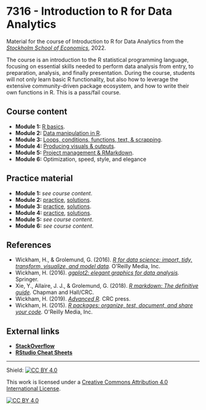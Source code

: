 # 7316 - Introduction to R for Data Analytics

Material for the course of Introduction to R for Data Analytics from the [_Stockholm School of Economics_](https://pcw.hhs.se/course/7316), 2022.

The course is an introduction to the R statistical programming language, focusing on essential skills needed to perform data analysis from entry, to preparation, analysis, and finally presentation. During the course, students will not only learn basic R functionality, but also how to leverage the extensive community-driven package ecosystem, and how to write their own functions in R. This is a pass/fail course.

## Course content

* **Module 1:** [R basics](docs/7316_module_1.pdf).
* **Module 2:** [Data manipulation in R](docs/7316_module_2.pdf).
* **Module 3:** [Loops, conditions, functions, text, & scrapping](docs/7316_module_3.pdf).
* **Module 4:** [Producing visuals & outputs](docs/7316_module_4.pdf).
* **Module 5:** [Project management & RMarkdown](docs/7316_module_5.pdf).
* **Module 6:** Optimization, speed, style, and elegance

## Practice material

* **Module 1:** _see course content_.
* **Module 2:** [practice](docs/7316_module_2_practice.pdf), [solutions](docs/7316_module_2_solutions.pdf).
* **Module 3:** [practice](docs/7316_module_3_practice.pdf), [solutions](docs/7316_module_3_solutions.pdf).
* **Module 4:** [practice](docs/7316_module_4_practice.pdf), [solutions](docs/7316_module_4_solutions.pdf).
* **Module 5:**  _see course content_.
* **Module 6:**  _see course content_.

## References

* Wickham, H., & Grolemund, G. (2016). _[R for data science: import, tidy, transform, visualize, and model data](https://r4ds.had.co.nz/)._ O'Reilly Media, Inc.
* Wickham, H. (2016). _[ggplot2: elegant graphics for data analysis](https://ggplot2-book.org/)._ Springer. 
* Xie, Y., Allaire, J. J., & Grolemund, G. (2018). _[R markdown: The definitive guide](https://bookdown.org/yihui/rmarkdown/)._ Chapman and Hall/CRC.
* Wickham, H. (2019). _[Advanced R](https://adv-r.hadley.nz)._ CRC press.
* Wickham, H. (2015). _[R packages: organize, test, document, and share your code](https://r-pkgs.org/)._ O'Reilly Media, Inc. 

## External links

* [**StackOverflow**](https://stackoverflow.com/questions/tagged/r)
* [**RStudio Cheat Sheets**](https://www.rstudio.com/resources/cheatsheets/)

* * *

Shield: [![CC BY 4.0][cc-by-shield]][cc-by]

This work is licensed under a
[Creative Commons Attribution 4.0 International License][cc-by].

[![CC BY 4.0][cc-by-image]][cc-by]

[cc-by]: http://creativecommons.org/licenses/by/4.0/
[cc-by-image]: https://i.creativecommons.org/l/by/4.0/88x31.png
[cc-by-shield]: https://img.shields.io/badge/License-CC%20BY%204.0-lightgrey.svg
